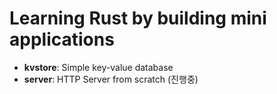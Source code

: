 # Learning Rust by building mini applications

- **kvstore**: Simple key-value database
- **server**: HTTP Server from scratch (진행중)
